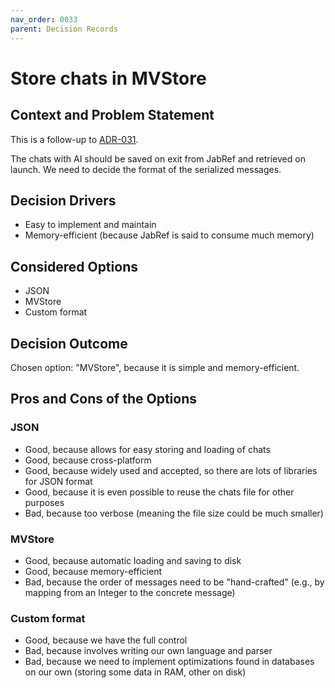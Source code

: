 ```yaml
---
nav_order: 0033
parent: Decision Records
---
```

# Store chats in MVStore

## Context and Problem Statement

This is a follow-up to [ADR-031](0032-store-chats-in-local-user-folder).

The chats with AI should be saved on exit from JabRef and retrieved on launch. We need to decide the format of
the serialized messages.

## Decision Drivers

* Easy to implement and maintain
* Memory-efficient (because JabRef is said to consume much memory)

## Considered Options

* JSON
* MVStore
* Custom format

## Decision Outcome

Chosen option: "MVStore", because it is simple and memory-efficient.

## Pros and Cons of the Options

### JSON

* Good, because allows for easy storing and loading of chats
* Good, because cross-platform
* Good, because widely used and accepted, so there are lots of libraries for JSON format
* Good, because it is even possible to reuse the chats file for other purposes
* Bad, because too verbose (meaning the file size could be much smaller)

### MVStore

* Good, because automatic loading and saving to disk
* Good, because memory-efficient
* Bad, because the order of messages need to be "hand-crafted" (e.g., by mapping from an Integer to the concrete message)

### Custom format

* Good, because we have the full control
* Bad, because involves writing our own language and parser
* Bad, because we need to implement optimizations found in databases on our own (storing some data in RAM, other on disk)
